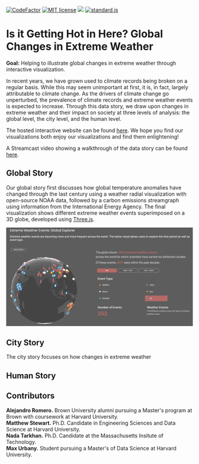 [![CodeFactor](https://www.codefactor.io/repository/github/climate-crew/d3-climate-visualization/badge)](https://www.codefactor.io/repository/github/climate-crew/d3-climate-visualization)
[![MIT license](https://img.shields.io/badge/License-MIT-blue.svg)](https://lbesson.mit-license.org/)
![](https://img.shields.io/github/repo-size/Climate-Crew/d3-climate-visualization.svg?label=Repo%20size&style=flat-square)
[![standard.js](https://img.shields.io/badge/code%20style-standardjs-%23f3df49)](https://standardjs.com/)


# Is it Getting Hot in Here? Global Changes in Extreme Weather

**Goal:** Helping to illustrate global changes in extreme weather through interactive visualization.

In recent years, we have grown used to climate records being broken on a regular basis. While this may seem unimportant at first, it is, in fact, largely attributable to climate change. As the drivers of climate change go unperturbed, the prevalence of climate records and extreme weather events is expected to increase. Through this data story, we draw upon changes in extreme weather and their impact on society at three levels of analysis: the global level, the city level, and the human level.

The hosted interactive website can be found [here](https://climate-crew.github.io/d3-climate-visualization/). We hope you find our visualizations both enjoy our visualizations and find them enlightening!

A Streamcast video showing a walkthrough of the data story can be found [here](https://streamcastnetwork.com/).

## Global Story

Our global story first discusses how global temperature anomalies have changed through the last century using a weather radial visualization with open-source NOAA data, followed by a carbon emissions streamgraph using information from the International Energy Agency. The final visualization shows different extreme weather events superimposed on a 3D globe, developed using [Three.js](https://threejs.org/).

![Globe Visualization](img/globe_visualization.png?raw=true "Title")

## City Story

The city story focuses on how changes in extreme weather 

## Human Story

## Contributors

**Alejandro Romero.** Brown University alumni pursuing a Master's program at Brown with coursework at Harvard University. <br>
**Matthew Stewart.** Ph.D. Candidate in Engineering Sciences and Data Science at Harvard University. <br>
**Nada Tarkhan.** Ph.D. Candidate at the Massachusetts Insitute of Technology. <br>
**Max Urbany.** Student pursuing a Master's of Data Science at Harvard University. <br>
